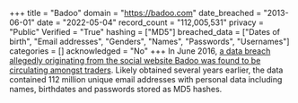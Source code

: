 +++
title = "Badoo"
domain = "https://badoo.com"
date_breached = "2013-06-01"
date = "2022-05-04"
record_count = "112,005,531"
privacy = "Public"
Verified = "True"
hashing = ["MD5"]
breached_data = ["Dates of birth", "Email addresses", "Genders", "Names", "Passwords", "Usernames"]
categories = []
acknowledged = "No"
+++
In June 2016, <a href="http://motherboard.vice.com/read/another-day-another-hack-user-accounts-of-dating-site-badoo" target="_blank" rel="noopener">a data breach allegedly originating from the social website Badoo was found to be circulating amongst traders</a>. Likely obtained several years earlier, the data contained 112 million unique email addresses with personal data including names, birthdates and passwords stored as MD5 hashes.

